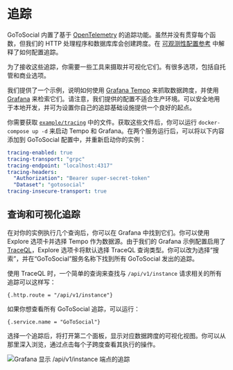 # 追踪

GoToSocial 内置了基于 [OpenTelemetry][otel] 的追踪功能。虽然并没有贯穿每个函数，但我们的 HTTP 处理程序和数据库库会创建跨度。在 [可观测性配置参考][obs] 中解释了如何配置追踪。

为了接收这些追踪，你需要一些工具来摄取并可视化它们。有很多选项，包括自托管和商业选项。

我们提供了一个示例，说明如何使用 [Grafana Tempo][tempo] 来抓取数据跨度，并使用 [Grafana][grafana] 来检索它们。请注意，我们提供的配置不适合生产环境。可以安全地用于本地开发，并可为设置你自己的追踪基础设施提供一个良好的起点。

你需要获取 [`example/tracing`][ext] 中的文件。获取这些文件后，你可以运行 `docker-compose up -d` 来启动 Tempo 和 Grafana。在两个服务运行后，可以将以下内容添加到 GoToSocial 配置中，并重新启动你的实例：

```yaml
tracing-enabled: true
tracing-transport: "grpc"
tracing-endpoint: "localhost:4317"
tracing-headers:
  "Authorization": "Bearer super-secret-token"
  "Dataset": "gotosocial"
tracing-insecure-transport: true
```

[otel]: https://opentelemetry.io/
[obs]: ../configuration/observability.md
[tempo]: https://grafana.com/oss/tempo/
[grafana]: https://grafana.com/oss/grafana/
[ext]: https://github.com/superseriousbusiness/gotosocial/tree/main/example/tracing

## 查询和可视化追踪

在对你的实例执行几个查询后，你可以在 Grafana 中找到它们。你可以使用 Explore 选项卡并选择 Tempo 作为数据源。由于我们的 Grafana 示例配置启用了 [TraceQL][traceql]，Explore 选项卡将默认选择 TraceQL 查询类型。你可以改为选择“搜索”，并在“GoToSocial”服务名称下找到所有 GoToSocial 发出的追踪。

使用 TraceQL 时，一个简单的查询来查找与 `/api/v1/instance` 请求相关的所有追踪可以这样写：

```
{.http.route = "/api/v1/instance"}
```

如果你想查看所有 GoToSocial 追踪，可以运行：

```
{.service.name = "GoToSocial"}
```

选择一个追踪后，将打开第二个面板，显示对应数据跨度的可视化视图。你可以从那里深入浏览，通过点击每个子跨度查看其执行的操作。

![Grafana 显示 /api/v1/instance 端点的追踪](../public/tracing.png)

[traceql]: https://grafana.com/docs/tempo/latest/traceql/
